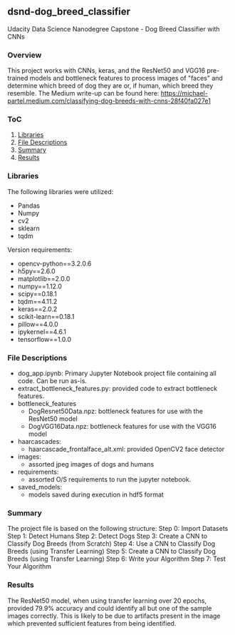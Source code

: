 ## dsnd-dog_breed_classifier
Udacity Data Science Nanodegree Capstone - Dog Breed Classifier with CNNs

### Overview
This project works with CNNs, keras, and the ResNet50 and VGG16 pre-trained models and bottleneck features to 
process images of "faces" and determine which breed of dog they are or, if human, which breed they resemble.
The Medium write-up can be found here: https://michael-partel.medium.com/classifying-dog-breeds-with-cnns-28f40fa027e1

### ToC
1. [Libraries](#libraries)
2. [File Descriptions](#files)
3. [Summary](#project)
4. [Results](#results)

### Libraries <a name="libraries"></a>
The following libraries were utilized:
* Pandas
* Numpy
* cv2
* sklearn
* tqdm

Version requirements:
* opencv-python==3.2.0.6
* h5py==2.6.0
* matplotlib==2.0.0
* numpy==1.12.0
* scipy==0.18.1
* tqdm==4.11.2
* keras==2.0.2
* scikit-learn==0.18.1
* pillow==4.0.0
* ipykernel==4.6.1
* tensorflow==1.0.0

### File Descriptions <a name="files"></a>
* dog_app.ipynb: Primary Jupyter Notebook project file containing all code. Can be run as-is.
* extract_bottleneck_features.py: provided code to extract bottleneck features.
* bottleneck_features
  - DogResnet50Data.npz: bottleneck features for use with the ResNet50 model
  - DogVGG16Data.npz: bottleneck features for use with the VGG16 model
* haarcascades:
  - haarcascade_frontalface_alt.xml: provided OpenCV2 face detector
* images:
  - assorted jpeg images of dogs and humans
* requirements:
  - assorted O/S requirements to run the jupyter notebook.
* saved_models:
  - models saved during execution in hdf5 format

### Summary <a name="project"></a>
The project file is based on the following structure:
    Step 0: Import Datasets
    Step 1: Detect Humans
    Step 2: Detect Dogs
    Step 3: Create a CNN to Classify Dog Breeds (from Scratch)
    Step 4: Use a CNN to Classify Dog Breeds (using Transfer Learning)
    Step 5: Create a CNN to Classify Dog Breeds (using Transfer Learning)
    Step 6: Write your Algorithm
    Step 7: Test Your Algorithm

### Results <a name="results"></a> 
The ResNet50 model, when using transfer learning over 20 epochs, provided 79.9% accuracy and
could identify all but one of the sample images correctly. This is likely to be due to artifacts
present in the image which prevented sufficient features from being identified.
